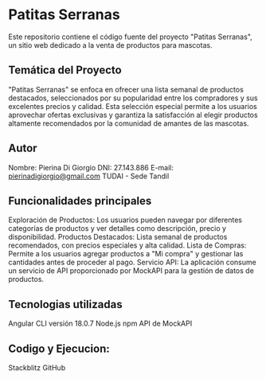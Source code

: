 # Patitas Serranas

Este repositorio contiene el código fuente del proyecto "Patitas Serranas", un sitio web dedicado a la venta de productos para mascotas. 

## Temática del Proyecto

"Patitas Serranas" se enfoca en ofrecer una lista semanal de productos destacados, seleccionados por su popularidad entre los compradores y sus excelentes precios y calidad. Esta selección especial permite a los usuarios aprovechar ofertas exclusivas y garantiza la satisfacción al elegir productos altamente recomendados por la comunidad de amantes de las mascotas.

## Autor 

Nombre: Pierina Di Giorgio
DNI: 27.143.886
E-mail: pierinadigiorgio@gmail.com
TUDAI - Sede Tandil

## Funcionalidades principales

Exploración de Productos: Los usuarios pueden navegar por diferentes categorías de productos y ver detalles como descripción, precio y disponibilidad.
Productos Destacados: Lista semanal de productos recomendados, con precios especiales y alta calidad.
Lista de Compras: Permite a los usuarios agregar productos a "Mi compra" y gestionar las cantidades antes de proceder al pago.
Servicio API: La aplicación consume un servicio de API proporcionado por MockAPI para la gestión de datos de productos.

## Tecnologias utilizadas

Angular CLI versión 18.0.7
Node.js
npm
API de MockAPI

## Codigo y Ejecucion:
Stackblitz
GitHub

